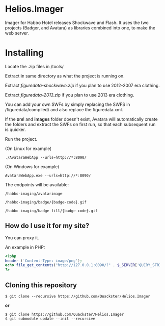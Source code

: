 # Helios.Imager
 Imager for Habbo Hotel releases Shockwave and Flash. It uses the two projects (Badger, and Avatara) as libraries combined into one, to make the web server.

# Installing

Locate the .zip files in /tools/

Extract in same directory as what the project is running on.

Extract *figuredata-shockwave.zip* if you plan to use 2012-2007 era clothing. 

Extract *figuredata-2013.zip* if you plan to use 2013 era clothing.

You can add your own SWFs by simply replacing the SWFS in /figuredata/compiled/ and also replace the figuredata.xml.

If the **xml** and **images** folder doesn't exist, Avatara will automatically create the folders and extract the SWFs on first run, so that each subsequent run is quicker.

Run the project.

(On Linux for example)

``./AvataraWebApp --urls=http://*:8090/``

(On Windows for example)

``AvataraWebApp.exe --urls=http://*:8090/``


The endpoints will be available:

``/habbo-imaging/avatarimage``

``/habbo-imaging/badge/{badge-code}.gif``

``/habbo-imaging/badge-fill/{badge-code}.gif``

## How do I use it for my site?

You can proxy it.

An example in PHP:

```php
<?php
header ('Content-Type: image/png');
echo file_get_contents("http://127.0.0.1:8090/?" . $_SERVER['QUERY_STRING']);
?>
```
## Cloning this repository

```
$ git clone --recursive https://github.com/Quackster/Helios.Imager
```

**or**

```
$ git clone https://github.com/Quackster/Helios.Imager
$ git submodule update --init --recursive

